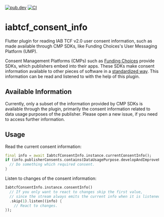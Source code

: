 [![pub.dev](https://badgen.net/pub/v/iabtcf_consent_info)](https://pub.dev/packages/iabtcf_consent_info)
[![CI](https://github.com/blaugold/iabtcf_consent_info/actions/workflows/CI.yaml/badge.svg)](https://github.com/blaugold/iabtcf_consent_info/actions/workflows/CI.yaml)

# iabtcf_consent_info

Flutter plugin for reading IAB TCF v2.0 user consent information, such as made available through CMP SDKs, like Funding
Choices's User Messaging Platform (UMP).

Consent Management Platforms (CMPs) such as [Funding Choices](https://fundingchoices.google.com/start/) provide SDKs,
which publishers embed into their apps. These SDKs make consent information available to other pieces of
software in a [standardized way](https://github.com/InteractiveAdvertisingBureau/GDPR-Transparency-and-Consent-Framework/blob/master/TCFv2/IAB%20Tech%20Lab%20-%20CMP%20API%20v2.md).
This information can be read and listened to with the help of this plugin.

## Available Information

Currently, only a subset of the information provided by CMP SDKs is available through the plugin, primarily the
consent information related to data usage purposes of the publisher. Please open a new issue, if you need to access
further information.

## Usage

Read the current consent information:

```dart
final info = await IabtcfConsentInfo.instance.currentConsentInfo();
if (info.publisherConsents.contains(DataUsagePurpose.developAndImproveProducts)) {
  // Do something which required consent.
}
```

Listen to changes of the consent information:

```dart
IabtcfConsentInfo.instance.consentInfo()
  // If you only want to react to changes skip the first value,
  // since the stream always emits the current info when it is listened to.
  .skip(1).listen((info) {
    // React to changes.
});
```
